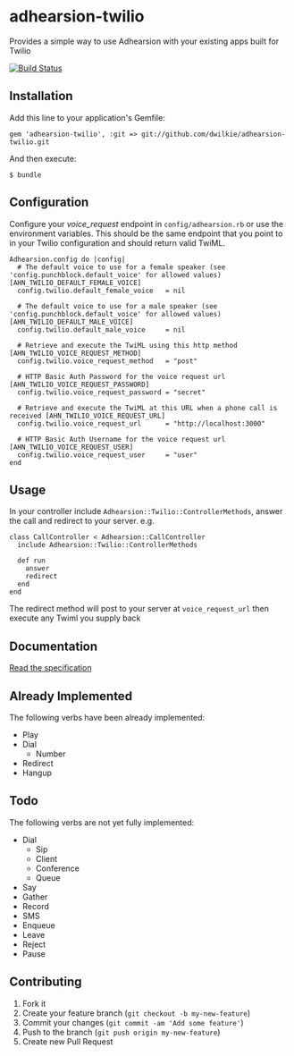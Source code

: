 # adhearsion-twilio

Provides a simple way to use Adhearsion with your existing apps built for Twilio

[![Build Status](https://travis-ci.org/dwilkie/adhearsion-twilio.png)](https://travis-ci.org/dwilkie/adhearsion-twilio)

## Installation

Add this line to your application's Gemfile:

    gem 'adhearsion-twilio', :git => git://github.com/dwilkie/adhearsion-twilio.git

And then execute:

    $ bundle

## Configuration

Configure your *voice_request* endpoint in `config/adhearsion.rb` or use the environment variables.
This should be the same endpoint that you point to in your Twilio configuration and should return valid TwiML.

    Adhearsion.config do |config|
      # The default voice to use for a female speaker (see 'config.punchblock.default_voice' for allowed values) [AHN_TWILIO_DEFAULT_FEMALE_VOICE]
      config.twilio.default_female_voice   = nil

      # The default voice to use for a male speaker (see 'config.punchblock.default_voice' for allowed values) [AHN_TWILIO_DEFAULT_MALE_VOICE]
      config.twilio.default_male_voice     = nil

      # Retrieve and execute the TwiML using this http method [AHN_TWILIO_VOICE_REQUEST_METHOD]
      config.twilio.voice_request_method   = "post"

      # HTTP Basic Auth Password for the voice request url [AHN_TWILIO_VOICE_REQUEST_PASSWORD]
      config.twilio.voice_request_password = "secret"

      # Retrieve and execute the TwiML at this URL when a phone call is received [AHN_TWILIO_VOICE_REQUEST_URL]
      config.twilio.voice_request_url      = "http://localhost:3000"

      # HTTP Basic Auth Username for the voice request url [AHN_TWILIO_VOICE_REQUEST_USER]
      config.twilio.voice_request_user     = "user"
    end

## Usage

In your controller include `Adhearsion::Twilio::ControllerMethods`, answer the call and redirect to your server. e.g.

    class CallController < Adhearsion::CallController
      include Adhearsion::Twilio::ControllerMethods

      def run
        answer
        redirect
      end
    end

The redirect method will post to your server at `voice_request_url` then execute any Twiml you supply back

## Documentation

[Read the specification](https://github.com/dwilkie/adhearsion-twilio/blob/master/spec/adhearsion/twilio/controller_methods_spec.rb#L100)

## Already Implemented

The following verbs have been already implemented:

* Play
* Dial
    * Number
* Redirect
* Hangup

## Todo

The following verbs are not yet fully implemented:

* Dial
    * Sip
    * Client
    * Conference
    * Queue
* Say
* Gather
* Record
* SMS
* Enqueue
* Leave
* Reject
* Pause

## Contributing

1. Fork it
2. Create your feature branch (`git checkout -b my-new-feature`)
3. Commit your changes (`git commit -am 'Add some feature'`)
4. Push to the branch (`git push origin my-new-feature`)
5. Create new Pull Request
